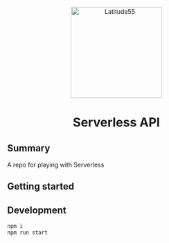 <p align="center">
    <img alt="Latitude55" src="https://res.cloudinary.com/latitude55/image/upload/v1634117961/logo-light.svg" width="210" />
</p>
<h1 align="center">
Serverless API
</h1>

## Summary

A repo for playing with Serverless

## Getting started

## Development

```bash
npm i
npm run start
```
